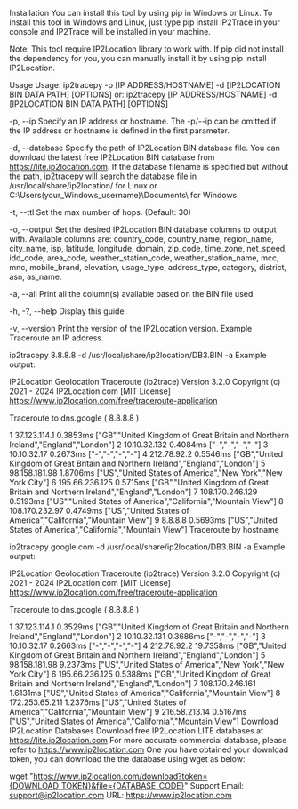 Installation
You can install this tool by using pip in Windows or Linux. To install this tool in Windows and Linux, just type pip install IP2Trace in your console and IP2Trace will be installed in your machine.

Note: This tool require IP2Location library to work with. If pip did not install the dependency for you, you can manually install it by using pip install IP2Location.

Usage
Usage: ip2tracepy -p [IP ADDRESS/HOSTNAME] -d [IP2LOCATION BIN DATA PATH] [OPTIONS]
   or: ip2tracepy [IP ADDRESS/HOSTNAME] -d [IP2LOCATION BIN DATA PATH] [OPTIONS]

  -p, --ip
  Specify an IP address or hostname.
  The -p/--ip can be omitted if the IP address or hostname is defined in the first parameter.

  -d, --database
  Specify the path of IP2Location BIN database file. You can download the latest free IP2Location BIN database from https://lite.ip2location.com.
  If the database filename is specified but without the path, ip2tracepy will search the database file in /usr/local/share/ip2location/ for Linux or C:\Users\(your_Windows_username)\Documents\ for Windows.

  -t, --ttl
  Set the max number of hops. (Default: 30)

  -o, --output
  Set the desired IP2Location BIN database columns to output with.
  Available columns are: country_code, country_name, region_name, city_name, isp, latitude, longitude, domain, zip_code, time_zone, net_speed, idd_code, area_code, weather_station_code, weather_station_name, mcc, mnc, mobile_brand, elevation, usage_type, address_type, category, district, asn, as_name.
  
  -a, --all
  Print all the column(s) available based on the BIN file used.

  -h, -?, --help
  Display this guide.

  -v, --version
  Print the version of the IP2Location version.
Example
Traceroute an IP address.

ip2tracepy 8.8.8.8 -d /usr/local/share/ip2location/DB3.BIN -a
Example output:

IP2Location Geolocation Traceroute (ip2trace) Version 3.2.0
Copyright (c) 2021 - 2024 IP2Location.com [MIT License]
https://www.ip2location.com/free/traceroute-application

Traceroute to dns.google ( 8.8.8.8 )

 1  37.123.114.1  0.3853ms ["GB","United Kingdom of Great Britain and Northern Ireland","England","London"]
 2  10.10.32.132  0.4084ms ["-","-","-","-"]
 3  10.10.32.17  0.2673ms ["-","-","-","-"]
 4  212.78.92.2  0.5546ms ["GB","United Kingdom of Great Britain and Northern Ireland","England","London"]
 5  98.158.181.98  1.8706ms ["US","United States of America","New York","New York City"]
 6  195.66.236.125  0.5715ms ["GB","United Kingdom of Great Britain and Northern Ireland","England","London"]
 7  108.170.246.129  0.5193ms ["US","United States of America","California","Mountain View"]
 8  108.170.232.97  0.4749ms ["US","United States of America","California","Mountain View"]
 9  8.8.8.8  0.5693ms ["US","United States of America","California","Mountain View"]
Traceroute by hostname

ip2tracepy google.com -d /usr/local/share/ip2location/DB3.BIN -a
Example output:

IP2Location Geolocation Traceroute (ip2trace) Version 3.2.0
Copyright (c) 2021 - 2024 IP2Location.com [MIT License]
https://www.ip2location.com/free/traceroute-application

Traceroute to dns.google ( 8.8.8.8 )

 1  37.123.114.1  0.3529ms ["GB","United Kingdom of Great Britain and Northern Ireland","England","London"]
 2  10.10.32.131  0.3686ms ["-","-","-","-"]
 3  10.10.32.17  0.2663ms ["-","-","-","-"]
 4  212.78.92.2  19.7358ms ["GB","United Kingdom of Great Britain and Northern Ireland","England","London"]
 5  98.158.181.98  9.2373ms ["US","United States of America","New York","New York City"]
 6  195.66.236.125  0.5388ms ["GB","United Kingdom of Great Britain and Northern Ireland","England","London"]
 7  108.170.246.161  1.6131ms ["US","United States of America","California","Mountain View"]
 8  172.253.65.211  1.2376ms ["US","United States of America","California","Mountain View"]
 9  216.58.213.14  0.5167ms ["US","United States of America","California","Mountain View"]
Download IP2Location Databases
Download free IP2Location LITE databases at https://lite.ip2location.com
For more accurate commercial database, please refer to https://www.ip2location.com
One you have obtained your download token, you can download the the database using wget as below:

wget "https://www.ip2location.com/download?token={DOWNLOAD_TOKEN}&file={DATABASE_CODE}"
Support
Email: support@ip2location.com URL: https://www.ip2location.com
